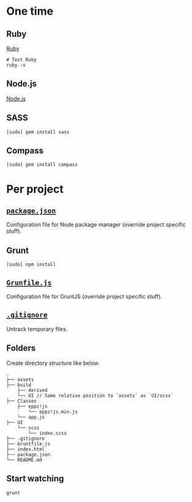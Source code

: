 One time
========


Ruby
----
[Ruby](https://www.ruby-lang.org/en/downloads/)
```
# Test Ruby
ruby -v
```


Node.js
-------
[Node.js](http://nodejs.org/)


SASS
----
```
[sudo] gem install sass
```


Compass
-------
```
[sudo] gem install compass
```


Per project
===========


[`package.json`](https://github.com/eppz/eppz-project/blob/master/package.json)
----------------
Configuration file for Node package manager (override project specific stuff).


Grunt
-----
```
[sudo] npm install
```


[`Grunfile.js`](https://github.com/eppz/eppz-project/blob/master/Gruntfile.js)
---------------
Configuration file for GruntJS (override project specific stuff).


[`.gitignore`](https://github.com/eppz/eppz-project/blob/master/.gitignore)
--------------
Untrack temporary files.


Folders
-------
Create directory structure like below.
```
.
├── assets
├── build
    ├── derived
    └── UI // Same relative position to `assets` as `UI/scss`
├── Classes
    ├── eppz!js
        └── eppz!js.min.js
    └── app.js
├── UI
    └── scss
        └── index.scss
├── .gitignore
├── Gruntfile.js
├── index.html
├── package.json
└── README.md
```


Start watching
--------------
```
grunt
```



